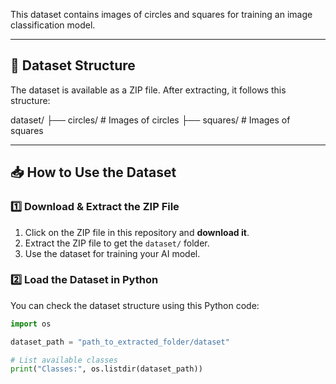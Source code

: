 

This dataset contains images of circles and squares for training an image classification model.  

---

## 📂 Dataset Structure  
The dataset is available as a ZIP file. After extracting, it follows this structure:  

dataset/ ├── circles/ # Images of circles ├── squares/ # Images of squares

---

## 📥 How to Use the Dataset  

### **1️⃣ Download & Extract the ZIP File**  
1. Click on the ZIP file in this repository and **download it**.  
2. Extract the ZIP file to get the `dataset/` folder.  
3. Use the dataset for training your AI model.  

### **2️⃣ Load the Dataset in Python**  
You can check the dataset structure using this Python code:  
```python
import os

dataset_path = "path_to_extracted_folder/dataset"

# List available classes
print("Classes:", os.listdir(dataset_path))


